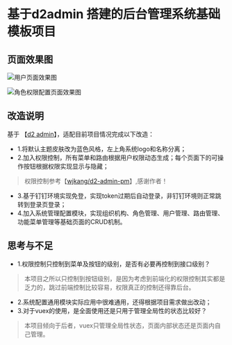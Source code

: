 # 基于d2admin 搭建的后台管理系统基础模板项目

## 页面效果图

![用户页面效果图](https://upload-images.jianshu.io/upload_images/9814928-b87c3f17a889815c.png?imageMogr2/auto-orient/strip%7CimageView2/2/w/1240)

![角色权限配置页面效果图](https://upload-images.jianshu.io/upload_images/9814928-6d228963ae0cd0ae.png?imageMogr2/auto-orient/strip%7CimageView2/2/w/1240)
## 改造说明
基于 【[d2 admin](https://github.com/d2-projects/d2-admin)】，适配目前项目情况完成以下改造：

- 1.将默认主题皮肤改为蓝色风格，左上角系统logo和名称分离；
- 2.加入权限控制，所有菜单和路由根据用户权限动态生成；每个页面下的可操作按钮根据权限实现显示与隐藏；
 > 权限控制参考【[wjkang/d2-admin-pm](https://github.com/wjkang/d2-admin-pm)】,感谢作者！
- 3.基于钉钉环境实现免登，实现token过期后自动登录，非钉钉环境则正常跳转到登录页登录；
- 4.加入系统管理配置模块，实现组织机构、角色管理、用户管理、路由管理、功能菜单管理等基础页面的CRUD机制。

## 思考与不足
- 1.权限控制只控制到菜单及按钮的级别，是否有必要再控制到接口级别？
> 本项目之所以只控制到按钮级别，是因为考虑到前端化的权限控制其实都是乏力的，跳过前端控制比较容易，权限真正的控制还得靠后台。

- 2.系统配置通用模块实际应用中很难通用，还得根据项目需求做出改动；
- 3.对于vuex的使用，是全面使用还是只用于管理全局性的状态比较好？
> 本项目倾向于后者，vuex只管理全局性状态，页面内部状态还是页面内自己管理。